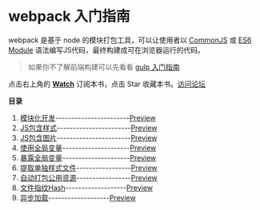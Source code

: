 webpack 入门指南
===========

webpack 是基于 node 的模块打包工具，可以让使用者以 [CommonJS](http://javascript.ruanyifeng.com/nodejs/module.html#toc0) 或 [ES6 Module](http://es6.ruanyifeng.com/#docs/module) 语法编写JS代码，最终构建成可在浏览器运行的代码。

> 如果你不了解前端构建可以先看看 [gulp 入门指南](https://github.com/nimojs/gulp-book#gulp-入门指南)

点击右上角的 **[Watch](https://github.com/nimojs/webpack-book/subscription)** 订阅本书，点击 Star 收藏本书。[访问论坛](https://github.com/nimojs/webpack-book/issues)


**目录**  

1. [模块化开发](./1-modules/)-----------------------[Preview](http://nimojs.github.io/webpack-book/1-modules/)
2. [JS包含样式](./2-style/)-----------------------[Preview](http://nimojs.github.io/webpack-book/2-style/)
3. [JS包含图片](./3-url-loader)-----------------------[Preview](http://nimojs.github.io/webpack-book/3-url-loader/)
4. [使用全局变量](./4-externals)---------------------[Preview](http://nimojs.github.io/webpack-book/4-externals/)
5. [暴露全局变量](./5-expose)---------------------[Preview](http://nimojs.github.io/webpack-book/5-expose/)
6. [提取单独样式文件](./6-extract-text)-----------------[Preview](http://nimojs.github.io/webpack-book/6-extract-text/)
7. [自动打包公用资源](./7-commonschunk)-----------------[Preview](http://nimojs.github.io/webpack-book/7-commonschunk/)
8. [文件指纹Hash](./8-hash)-------------------[Preview](http://nimojs.github.io/webpack-book/8-hash/)
9. [异步加载](./9-ensure)-------------------[Preview](http://nimojs.github.io/webpack-book/9-ensure/)
